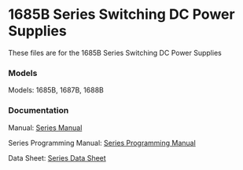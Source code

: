 # 1685B Series Switching DC Power Supplies
These files are for the 1685B Series Switching DC Power Supplies

### Models
Models: 1685B, 1687B, 1688B

### Documentation
Manual: [Series Manual](https://bkpmedia.s3.amazonaws.com/downloads/manuals/en-us/168xB_manual.pdf)

<IF SEPARATE> Series Programming Manual: [Series Programming Manual](https://bkpmedia.s3.amazonaws.com/downloads/programming_manuals/en-us/168xB_programming_manual.pdf)
  
Data Sheet: [Series Data Sheet](https://bkpmedia.s3.amazonaws.com/downloads/datasheets/en-us/168xB_datasheet.pdf)
